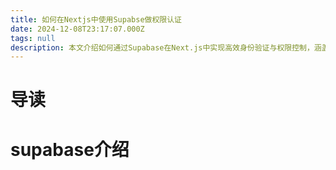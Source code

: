 ```yaml
---
title: 如何在Nextjs中使用Supabse做权限认证
date: 2024-12-08T23:17:07.000Z
tags: null
description: 本文介绍如何通过Supabase在Next.js中实现高效身份验证与权限控制，涵盖服务端与客户端配置方案。Supabase作为开源BaaS平台提供即用型身份验证功能，结合Next.js框架特性，开发者可快速集成用户登录、访问限制及路由保护，并通过代码示例演示登录状态管理与安全校验的实现逻辑。
---
```


# 导读

# supabase介绍
